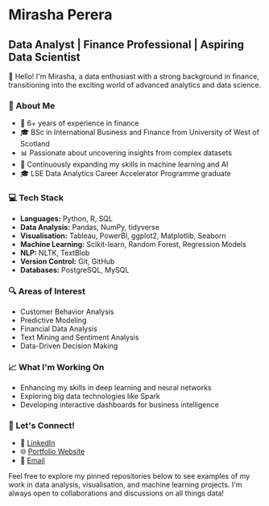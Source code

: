# Mirasha Perera

## Data Analyst | Finance Professional | Aspiring Data Scientist

👋 Hello! I'm Mirasha, a data enthusiast with a strong background in finance, transitioning into the exciting world of advanced analytics and data science.

### 🚀 About Me

- 🏦 6+ years of experience in finance
- 🎓 BSc in International Business and Finance from University of West of Scotland
- 📊 Passionate about uncovering insights from complex datasets
- 🌱 Continuously expanding my skills in machine learning and AI
- 🎓 LSE Data Analytics Career Accelerator Programme graduate

### 💻 Tech Stack

- **Languages:** Python, R, SQL
- **Data Analysis:** Pandas, NumPy, tidyverse
- **Visualisation:** Tableau, PowerBI, ggplot2, Matplotlib, Seaborn
- **Machine Learning:** Scikit-learn, Random Forest, Regression Models
- **NLP:** NLTK, TextBlob
- **Version Control:** Git, GitHub
- **Databases:** PostgreSQL, MySQL

### 🔍 Areas of Interest

- Customer Behavior Analysis
- Predictive Modeling
- Financial Data Analysis
- Text Mining and Sentiment Analysis
- Data-Driven Decision Making

### 📈 What I'm Working On

- Enhancing my skills in deep learning and neural networks
- Exploring big data technologies like Spark
- Developing interactive dashboards for business intelligence

### 🤝 Let's Connect!

- :briefcase: [LinkedIn](https://www.linkedin.com/in/mirasha-perera/)
- :globe_with_meridians: [Portfolio Website](https://www.mirasha-perera.com/)
- 📧 [Email](mailto:mirasha769@gmail.com)

Feel free to explore my pinned repositories below to see examples of my work in data analysis, visualisation, and machine learning projects. I'm always open to collaborations and discussions on all things data!
